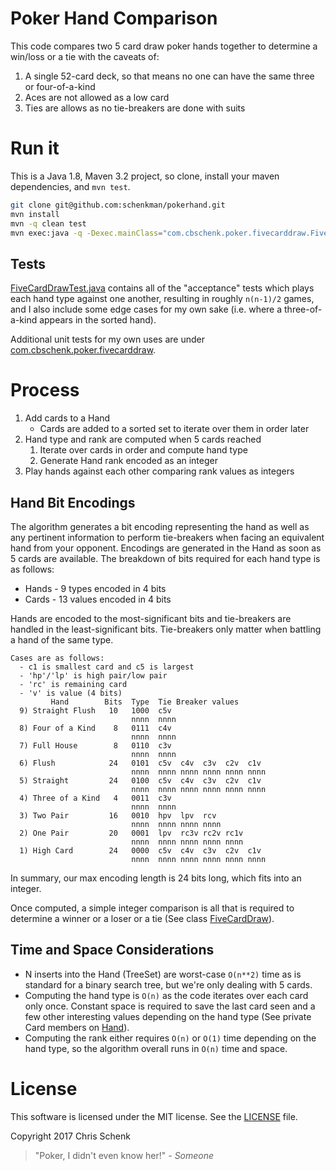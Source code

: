 # Poker Hand Comparison

This code compares two 5 card draw poker hands together to determine a win/loss or a tie with the caveats of:

1. A single 52-card deck, so that means no one can have the same three or four-of-a-kind
2. Aces are not allowed as a low card
3. Ties are allows as no tie-breakers are done with suits

# Run it

This is a Java 1.8, Maven 3.2 project, so clone, install your maven dependencies, and `mvn test`.

```bash
git clone git@github.com:schenkman/pokerhand.git
mvn install
mvn -q clean test
mvn exec:java -q -Dexec.mainClass="com.cbschenk.poker.fivecarddraw.FiveCardDraw"
```

## Tests

[FiveCardDrawTest.java](src/test/java/com/cbschenk/poker/fivecarddraw/FiveCardDrawTest.java) contains all of the
"acceptance" tests which plays each hand type against one another, resulting in roughly `n(n-1)/2` games,
and I also include some edge cases for my own sake (i.e. where a three-of-a-kind appears in the sorted hand).

Additional unit tests for my own uses are under
[com.cbschenk.poker.fivecarddraw](src/test/java/com/cbschenk/poker/fivecarddraw).


# Process

1. Add cards to a Hand
    - Cards are added to a sorted set to iterate over them in order later
2. Hand type and rank are computed when 5 cards reached
    1. Iterate over cards in order and compute hand type
    2. Generate Hand rank encoded as an integer
3. Play hands against each other comparing rank values as integers


## Hand Bit Encodings

The algorithm generates a bit encoding representing the hand as well as any pertinent information to
perform tie-breakers when facing an equivalent hand from your opponent. Encodings are generated in the Hand
as soon as 5 cards are available. The breakdown of bits required for each hand type is as follows:

* Hands - 9 types encoded in 4 bits
* Cards - 13 values encoded in 4 bits

Hands are encoded to the most-significant bits and tie-breakers are handled in the least-significant bits.
Tie-breakers only matter when battling a hand of the same type.

```
Cases are as follows:
  - c1 is smallest card and c5 is largest
  - 'hp'/'lp' is high pair/low pair
  - 'rc' is remaining card
  - 'v' is value (4 bits)
         Hand        Bits  Type  Tie Breaker values
  9) Straight Flush   10   1000  c5v
                           nnnn  nnnn
  8) Four of a Kind    8   0111  c4v
                           nnnn  nnnn
  7) Full House        8   0110  c3v
                           nnnn  nnnn
  6) Flush            24   0101  c5v  c4v  c3v  c2v  c1v
                           nnnn  nnnn nnnn nnnn nnnn nnnn
  5) Straight         24   0100  c5v  c4v  c3v  c2v  c1v
                           nnnn  nnnn nnnn nnnn nnnn nnnn
  4) Three of a Kind   4   0011  c3v
                           nnnn  nnnn
  3) Two Pair         16   0010  hpv  lpv  rcv
                           nnnn  nnnn nnnn nnnn
  2) One Pair         20   0001  lpv  rc3v rc2v rc1v
                           nnnn  nnnn nnnn nnnn nnnn
  1) High Card        24   0000  c5v  c4v  c3v  c2v  c1v
                           nnnn  nnnn nnnn nnnn nnnn nnnn
```
In summary, our max encoding length is 24 bits long, which fits into an integer.

Once computed, a simple integer comparison is all that is required to determine a winner or a loser or a tie
(See class [FiveCardDraw](src/main/java/com/cbschenk/poker/fivecarddraw/FiveCardDraw.java)).

## Time and Space Considerations

* N inserts into the Hand (TreeSet) are worst-case `O(n**2)` time as is standard for a binary search tree,
but we're only dealing with 5 cards.
* Computing the hand type is `O(n)` as the code iterates over each card only once. Constant space is required
to save the last card seen and a few other interesting values depending on the hand type (See private Card
members on [Hand](/src/main/java/com/cbschenk/poker/fivecarddraw/Hand.java)).
* Computing the rank either requires `O(n)` or `O(1)` time depending on the hand type, so the algorithm
overall runs in `O(n)` time and space.


# License

This software is licensed under the MIT license. See the [LICENSE](LICENSE) file.

Copyright 2017 Chris Schenk

> "Poker, I didn't even know her!" - *Someone*